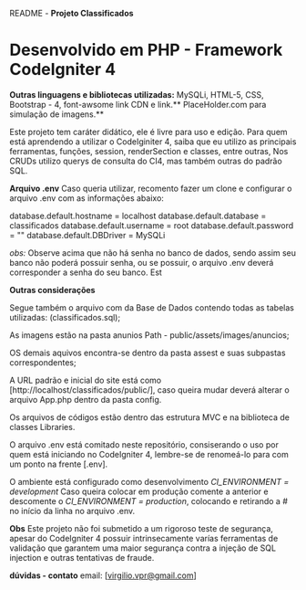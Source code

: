 README - **Projeto Classificados**
# Desenvolvido em PHP - Framework CodeIgniter 4 
**Outras linguagens e bibliotecas utilizadas:**
MySQLi, HTML-5, CSS, Bootstrap - 4, font-awsome link CDN e link.**
PlaceHolder.com para simulação de imagens.**

Este projeto tem caráter didático, ele é livre para uso e edição.
Para quem está aprendendo a utilizar o CodeIginiter 4, saiba que eu utilizo as
principais ferramentas, funções, session, renderSection e classes, entre outras,
Nos CRUDs utilizo querys de consulta do CI4, mas também outras do padrão SQL.

**Arquivo .env**
Caso queria utilizar, recomento fazer um clone e configurar o arquivo .env com as
informações abaixo:

database.default.hostname = localhost
database.default.database = classificados
database.default.username = root
database.default.password = ""
database.default.DBDriver = MySQLi

*obs:* Observe acima que não há senha no banco de dados, sendo assim seu banco não poderá
possuir senha, ou se possuir, o arquivo .env deverá corresponder a senha do seu banco.
Est

**Outras considerações**

Segue também o arquivo com da Base de Dados contendo todas as  tabelas utilizadas:
(classificados.sql);

As imagens estão na pasta anunios Path - public/assets/images/anuncios;

OS demais aquivos encontra-se dentro da pasta assest e suas subpastas correspondentes;

A URL padrão e inicial do site está como [http://localhost/classificados/public/],
caso queira mudar deverá alterar o arquivo App.php dentro da pasta config.

Os arquivos de códigos estão dentro das estrutura MVC e na biblioteca de classes
Libraries.

O arquivo .env está comitado neste repositório, consiserando o uso por quem está
iniciando no CodeIgniter 4, lembre-se de renomeá-lo para com um ponto na frente
[.env].

O ambiente está configurado como desenvolvimento *CI_ENVIRONMENT = development*
Caso queira colocar em produção comente a anterior e descomente o
*CI_ENVIRONMENT = production*, colocando e retirando a # no início da linha no
arquivo .env.

**Obs**
Este projeto não foi submetido a um rigoroso teste de segurança, apesar do CodeIgniter 4
possuir intrinsecamente varías ferramentas de validação que garantem uma maior segurança
contra a injeção de SQL injection e outras tentativas de fraude.

**dúvidas - contato**
email: [virgilio.vpr@gmail.com]